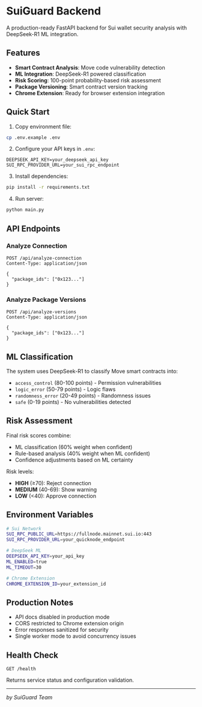 # SuiGuard Backend

A production-ready FastAPI backend for Sui wallet security analysis with DeepSeek-R1 ML integration.

## Features

- **Smart Contract Analysis**: Move code vulnerability detection
- **ML Integration**: DeepSeek-R1 powered classification
- **Risk Scoring**: 100-point probability-based risk assessment
- **Package Versioning**: Smart contract version tracking
- **Chrome Extension**: Ready for browser extension integration

## Quick Start

1. Copy environment file:

```bash
cp .env.example .env
```

2. Configure your API keys in `.env`:

```
DEEPSEEK_API_KEY=your_deepseek_api_key
SUI_RPC_PROVIDER_URL=your_sui_rpc_endpoint
```

3. Install dependencies:

```bash
pip install -r requirements.txt
```

4. Run server:

```bash
python main.py
```

## API Endpoints

### Analyze Connection

```http
POST /api/analyze-connection
Content-Type: application/json

{
  "package_ids": ["0x123..."]
}
```

### Analyze Package Versions

```http
POST /api/analyze-versions
Content-Type: application/json

{
  "package_ids": ["0x123..."]
}
```

## ML Classification

The system uses DeepSeek-R1 to classify Move smart contracts into:

- `access_control` (80-100 points) - Permission vulnerabilities
- `logic_error` (50-79 points) - Logic flaws
- `randomness_error` (20-49 points) - Randomness issues
- `safe` (0-19 points) - No vulnerabilities detected

## Risk Assessment

Final risk scores combine:

- ML classification (60% weight when confident)
- Rule-based analysis (40% weight when ML confident)
- Confidence adjustments based on ML certainty

Risk levels:

- **HIGH** (≥70): Reject connection
- **MEDIUM** (40-69): Show warning
- **LOW** (<40): Approve connection

## Environment Variables

```bash
# Sui Network
SUI_RPC_PUBLIC_URL=https://fullnode.mainnet.sui.io:443
SUI_RPC_PROVIDER_URL=your_quicknode_endpoint

# DeepSeek ML
DEEPSEEK_API_KEY=your_api_key
ML_ENABLED=true
ML_TIMEOUT=30

# Chrome Extension
CHROME_EXTENSION_ID=your_extension_id
```

## Production Notes

- API docs disabled in production mode
- CORS restricted to Chrome extension origin
- Error responses sanitized for security
- Single worker mode to avoid concurrency issues

## Health Check

```http
GET /health
```

Returns service status and configuration validation.

---

_by SuiGuard Team_
